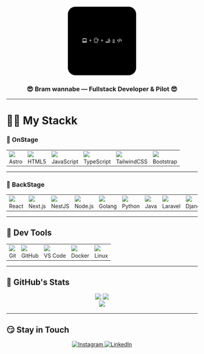 <p align="center">
  <img src="gambar3.png" alt="Gambar Profil" height="180"/>
</p>

<h3 align="center">😎 Bram wannabe — Fullstack Developer & Pilot 😎</h2>

---

# 🚁🚁 My Stackk

### 🤤 OnStage
<table align="center">
  <tr>
    <td><img src="https://cdn.simpleicons.org/astro/white" height="40"/><br/>Astro</td>
    <td><img src="https://cdn.simpleicons.org/html5/E34F26" height="40"/><br/>HTML5</td>
    <td><img src="https://cdn.simpleicons.org/javascript/F7DF1E" height="40"/><br/>JavaScript</td>
    <td><img src="https://cdn.simpleicons.org/typescript/3178C6" height="40"/><br/>TypeScript</td>
    <td><img src="https://cdn.simpleicons.org/tailwindcss/38BDF8" height="40"/><br/>TailwindCSS</td>
    <td><img src="https://cdn.simpleicons.org/bootstrap/7952B3" height="40"/><br/>Bootstrap</td>
  </tr>
</table>

---


### 😤 BackStage
<table align="center">
  <tr>
    <td><img src="https://cdn.simpleicons.org/react/61DAFB" height="40"/><br/>React</td>
    <td><img src="https://cdn.simpleicons.org/nextdotjs/white" height="40"/><br/>Next.js</td>
    <td><img src="https://cdn.simpleicons.org/nestjs/E0234E" height="40"/><br/>NestJS</td>
    <td><img src="https://cdn.simpleicons.org/node.js/339933" height="40"/><br/>Node.js</td>
    <td><img src="https://cdn.simpleicons.org/go/00ADD8" height="40"/><br/>Golang</td>
    <td><img src="https://cdn.simpleicons.org/python/3776AB" height="40"/><br/>Python</td>
    <td><img src="https://cdn.jsdelivr.net/gh/devicons/devicon/icons/java/java-original.svg" height="40" /><br/>Java</td>
    <td><img src="https://cdn.simpleicons.org/laravel/FF2D20" height="40"/><br/>Laravel</td>
    <td><img src="https://cdn.simpleicons.org/django/092E20" height="40"/><br/>Django</td>
    <td><img src="https://cdn.simpleicons.org/flask/2C5E3D" height="40"/><br/>Flask</td>
  </tr>
</table>


---

## 😬 Dev Tools
<table align="center">
  <tr>
    <td><img src="https://cdn.simpleicons.org/git/F05032" height="40"/><br/>Git</td>
    <td><img src="https://cdn.simpleicons.org/github/white" height="40"/><br/>GitHub</td>
    <td><img src="https://cdn.jsdelivr.net/gh/devicons/devicon/icons/vscode/vscode-original.svg" height="40" /><br/>VS Code</td>
    <td><img src="https://cdn.simpleicons.org/docker/2496ED" height="40"/><br/>Docker</td>
    <td><img src="https://cdn.simpleicons.org/linux/FCC624" height="40"/><br/>Linux</td>
  </tr>
</table>


---

## 🤔 GitHub's Stats

<p align="center">
  <img height="160" src="https://github-readme-stats.vercel.app/api/top-langs/?username=bramahimm&layout=compact&title_color=FF00CC&text_color=00FFFF&bg_color=0D1117&border_color=FF00CC" />
<img height="160" src="https://readme-streak-stats.vercel.app?user=bramahimm&theme=tokyonight&ring=FF0000&fire=FF0000&currStreakLabel=FF0000&sideNums=FFD700&sideLabels=00FF5F&dates=FF0000&background=0D1117&border=FF0000" />
<br>
<img src="https://github-readme-stats.vercel.app/api?username=bramahimm&show_icons=true&title_color=FFF200&text_color=00FF62&icon_color=F5F227&bg_color=0D1117&border_color=0066FF" /><br>
</p>

---


## 😏 Stay in Touch

<p align="center">
<a href="https://instagram.com/bramahimm" target="_blank">
  <img src="https://cdn.simpleicons.org/instagram/E4405F" height="40" alt="Instagram" />
</a>
  <a href="https://linkedin.com/in/bramahimsa28" target="_blank">
    <img src="https://cdn.jsdelivr.net/gh/devicons/devicon/icons/linkedin/linkedin-original.svg" height="40" alt="LinkedIn" />
  </a>
</p>

